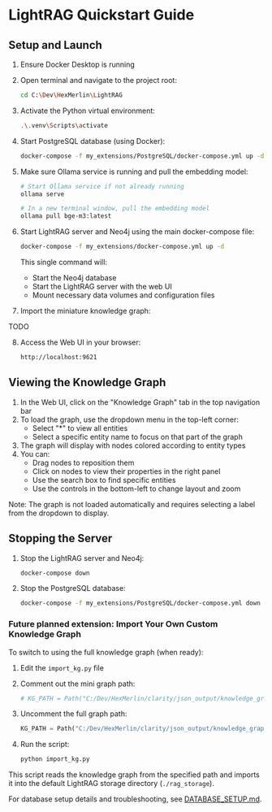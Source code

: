 # LightRAG Quickstart Guide

## Setup and Launch

1. Ensure Docker Desktop is running

2. Open terminal and navigate to the project root:

   ```bash
   cd C:\Dev\HexMerlin\LightRAG
   ```

3. Activate the Python virtual environment:

   ```bash
   .\.venv\Scripts\activate
   ```

4. Start PostgreSQL database (using Docker):

   ```bash
   docker-compose -f my_extensions/PostgreSQL/docker-compose.yml up -d
   ```

5. Make sure Ollama service is running and pull the embedding model:

   ```bash
   # Start Ollama service if not already running
   ollama serve
   
   # In a new terminal window, pull the embedding model
   ollama pull bge-m3:latest
   ```

6. Start LightRAG server and Neo4j using the main docker-compose file:

   ```bash
   docker-compose -f my_extensions/docker-compose.yml up -d
   ```

   This single command will:
   - Start the Neo4j database
   - Start the LightRAG server with the web UI
   - Mount necessary data volumes and configuration files

7. Import the miniature knowledge graph:

 TODO

  
8. Access the Web UI in your browser:

   ```html
   http://localhost:9621
   ```

## Viewing the Knowledge Graph

1. In the Web UI, click on the "Knowledge Graph" tab in the top navigation bar
2. To load the graph, use the dropdown menu in the top-left corner:
   - Select "*" to view all entities
   - Select a specific entity name to focus on that part of the graph
3. The graph will display with nodes colored according to entity types
4. You can:
   - Drag nodes to reposition them
   - Click on nodes to view their properties in the right panel
   - Use the search box to find specific entities
   - Use the controls in the bottom-left to change layout and zoom

Note: The graph is not loaded automatically and requires selecting a label from the dropdown to display.

## Stopping the Server

1. Stop the LightRAG server and Neo4j:

   ```bash
   docker-compose down
   ```

2. Stop the PostgreSQL database:

   ```bash
   docker-compose -f my_extensions/PostgreSQL/docker-compose.yml down
   ```

### Future planned extension: Import Your Own Custom Knowledge Graph

To switch to using the full knowledge graph (when ready):

1. Edit the `import_kg.py` file
2. Comment out the mini graph path:

   ```python
   # KG_PATH = Path("C:/Dev/HexMerlin/clarity/json_output/knowledge_graph_MINI.json")  # Mini knowledge graph
   ```

3. Uncomment the full graph path:

   ```python
   KG_PATH = Path("C:/Dev/HexMerlin/clarity/json_output/knowledge_graph.json")      # Full knowledge graph
   ```

4. Run the script:

   ```bash
   python import_kg.py
   ```

This script reads the knowledge graph from the specified path and imports it into the default LightRAG storage directory (`./rag_storage`).

For database setup details and troubleshooting, see [DATABASE_SETUP.md](./DATABASE_SETUP.md). 